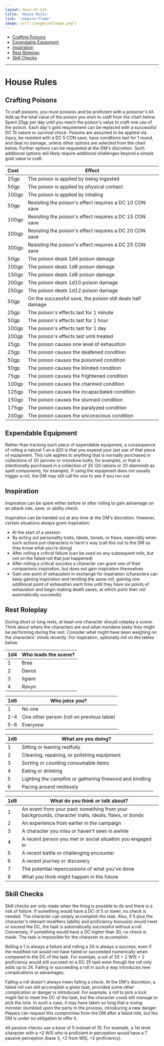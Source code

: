```yaml
---
layout: main-ef.njk
title: 'House Rules'
link: '/empire-flame'
image: url("/images/efimage.png")
---
```


<nav>

  <ul>
    <li><a href="#crafting">Crafting Poisons</a></li>
    <li><a href="#expendable">Expendable Equipment</a></li>
    <li><a href="#inspiration">Inspiration</a></li>
    <li><a href="#restroleplay">Rest Roleplay</a></li>
    <li><a href="#skillchecks">Skill Checks</a></li>
  </ul>

</nav>

<hr/>

# House Rules

<h2 id="crafting">Crafting Poisons</h2>

To craft poisons, you must possess and be proficient with a poisoner's kit. Add up the total value of the poison you wish to craft from the chart below. Spent 25gp per day until you reach the poison's value to craft one use of the poison. Each day's gold requirement can be replaced with a successful DC 15 nature or survival check. Poisons are assumed to be applied via injury, be resisted with a DC 5 CON save, have conditions last for 1 round, and deal no damage, unless other options are selected from the chart below. Further options can be requested at the DM's discretion. Such additional options will likely require additional challenges beyond a simple gold value to craft.

Cost   |Effect
:---|---
25gp|The poison is applied by being ingested
50gp|The poison is applied by physical contact
100gp|The poison is applied by inhaling
50gp|Resisting the poison's effect requires a DC 10 CON save
100gp|Resisting the poison's effect requires a DC 15 CON save
200gp|Resisting the poison's effect requires a DC 20 CON save
300gp|Resisting the poison's effect requires a DC 25 CON save
50gp|The poison deals 1d4 poison damage
100gp|The poison deals 1d6 poison damage
150gp|The poison deals 1d8 poison damage
200gp|The poison deals 1d10 poison damage
250gp|The poison deals 1d12 poison damage
50gp|On the successful save, the poison still deals half damage
25gp|The poison's effects last for 1 minute
50gp|The poison's effects last for 1 hour
100gp|The poison's effects last for 1 day
200gp|The poison's effects last until treated
25gp|The poison causes one level of exhaustion
25gp|The poison causes the deafened condition
50gp|The poison causes the poisoned condition
50gp|The poison causes the blinded condition
75gp|The poison causes the frightened condition
100gp|The poison causes the charmed condition
125gp|The poison causes the incapacitated condition
150gp|The poison causes the stunned condition
175gp|The poison causes the paralyzed condition
200gp|The poison causes the unconscious condition

<h2 id="expendable">Expendable Equipment</h2>

Rather than tracking each piece of expendable equipment, a consequence of rolling a natural 1 on a d20 is that you expend your last use of that piece of equipment. This rule applies to anything that is normally purchased in collections of 20 (arrows or crossbow bolts, for example), or that is intentionally purchased in a collection of 20 (20 rations or 20 diamonds as spell components, for example). If using the equipment does not usually trigger a roll, the DM may still call for one to see if you run out.

<h2 id="inspiration">Inspiration</h2>

Inspiration can be spent either before or after rolling to gain advantage on an attack role, save, or ability check.

Inspiration can be handed out at any time at the DM's discretion. However, certain situations always grant inspiration:

- At the start of a session
- By acting out personality traits, ideals, bonds, or flaws, especially when such actions put characters in harm's way (call this out to the DM so they know what you're doing)
- After rolling a critical failure (can be used on any subsequent rolls, but not on the failed roll that just happened)
- After rolling a critical success a character can grant one of their companions inspiration, but does not gain inspiration themselves
- Gain one point of exhaustion in exchange for inspiration (characters can keep gaining inspiration and rerolling the same roll, gaining one additional point of exhaustion each time until they have six points of exhaustion and begin making death saves, at which point their roll automatically succeeds)

<h2 id="restroleplay">Rest Roleplay</h2>

During short or long rests, at least one character should roleplay a scene. Think about where the characters are and what mundane tasks they might be performing during the rest. Consider what might have been weighing on the characters' minds recently. For inspiration, optionally roll on the tables below.

1d4|Who leads the scene?
:---|---
1|Bree
2|Davos
3|Ilgiem
4|Ravyn

1d6|Who joins you?
:---|---
1|No one
2-4|One other person (roll on previous table)
5-6|Everyone

1d6|What are you doing?
:---|---
1|Sitting or leaning restfully
2|Cleaning, repairing, or polishing equipment
3|Sorting or counting consumable items
4|Eating or drinking
5|Lighting the campfire or gathering firewood and kindling
6|Pacing around restlessly

1d8|What do you think or talk about?
:---|---
1|An event from your past; something from your backgrounds, character traits, ideals, flaws, or bonds
2|An experience from earlier in the campaign
3|A character you miss or haven't seen in awhile
4|A recent person you met or social situation you engaged in
5|A recent battle or challenging encounter
6|A recent journey or discovery
7|The potential repercussions of what you've done
8|What you think might happen in the future

<h2 id="skillchecks">Skill Checks</h2>

Skill checks are only made when the thing is possible to do and there is a risk of failure. If something would have a DC of 5 or lower, no check is needed. The character can simply accomplish the task. Also, if 5 plus the character's relevant modifiers (ability and proficiency bonuses) would meet or exceed the DC, the task is automatically successful without a roll. Conversely, if something would have a DC higher than 30, no check is made. The task is impossible for the character to accomplish.

Rolling a 1 is always a failure and rolling a 20 is always a success, even if the modified roll would not have failed or succeeded numerically when compared to the DC of the task. For example, a roll of 20 + 2 WIS + 2 proficiency would still succeed on a DC 25 task even though the roll only adds up to 24. Failing or succeeding a roll in such a way introduces new complications or advantages.

Failing a roll doesn't always mean failing a check. At the DM's discretion, a failed roll can still accomplish a given task, provided some other complication or danger is introduced. For example, a roll to pick a lock might fail to meet the DC of the task, but the character could still manage to pick the lock. In such a case, it may have taken so long that a roving monster stumbled upon the party in the process, introducing a new danger. Players can request this compromise from the DM after a failed role, but the DM is under no obligation to offer it.

All passive checks use a base of 5 instead of 10. For example, a 1st level character with a +2 WIS who is proficient in perception would have a 7 passive perception (base 5, +2 from WIS, +2 proficiency).
